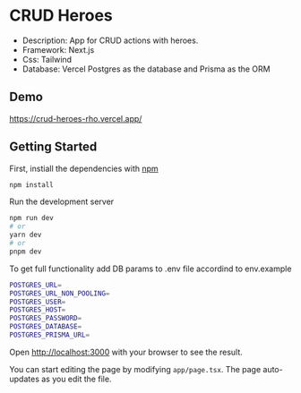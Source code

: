 # CRUD Heroes

* Description: App for CRUD actions with heroes.
* Framework: Next.js
* Css: Tailwind
* Database: Vercel Postgres as the database and Prisma as the ORM

## Demo

https://crud-heroes-rho.vercel.app/

## Getting Started

First, instiall the dependencies with [npm](https://www.npmjs.com/)


```bash
npm install
```

Run the development server

```bash
npm run dev
# or
yarn dev
# or
pnpm dev
```

To get full functionality add DB params to .env file accordind to env.example
```bash
POSTGRES_URL=
POSTGRES_URL_NON_POOLING=
POSTGRES_USER=
POSTGRES_HOST=
POSTGRES_PASSWORD=
POSTGRES_DATABASE=
POSTGRES_PRISMA_URL=

```
Open [http://localhost:3000](http://localhost:3000) with your browser to see the result.

You can start editing the page by modifying `app/page.tsx`. The page auto-updates as you edit the file.

